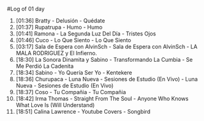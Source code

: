 #Log of 01 day

1. [01:36] Bratty - Delusión - Quédate
1. [01:37] Rupatrupa - Humo - Humo
1. [01:41] Ramona - La Segunda Luz Del Día - Tristes Ojos
1. [01:46] Cuco - Lo Que Siento - Lo Que Siento
1. [03:17] Sala de Espera con AlvinSch - Sala de Espera con AlvinSch - LA MALA RODRIGUEZ y El Infierno.
1. [18:30] La Sonora Dinamita y Sabino - Transformando La Cumbia - Se Me Perdió La Cadenita
1. [18:34] Sabino - Yo Quería Ser Yo - Kentekere
1. [18:36] Churupaca - Luna Nueva - Sesiones de Estudio (En Vivo) - Luna Nueva - Sesiones de Estudio (En Vivo)
1. [18:37] Coso - Tu Compañia - Tu Compañia
1. [18:42] Irma Thomas - Straight From The Soul - Anyone Who Knows What Love Is (Will Understand)
1. [18:51] Calina Lawrence - Youtube Covers - Songbird
